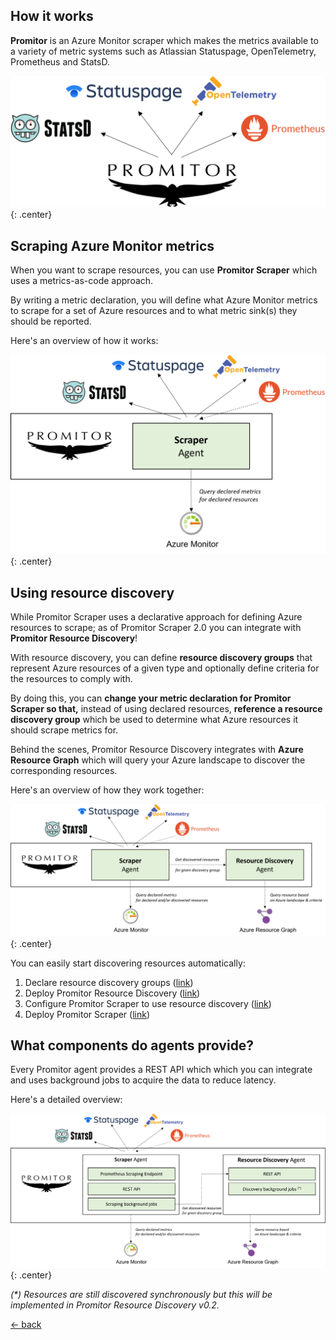 ## How it works

**Promitor** is an Azure Monitor scraper which makes the metrics available
to a variety of metric systems such as Atlassian Statuspage, OpenTelemetry, Prometheus and StatsD.

![Promitor](media/concepts/high-level.png){: .center}

## Scraping Azure Monitor metrics

When you want to scrape resources, you can use **Promitor Scraper** which uses a metrics-as-code approach.

By writing a metric declaration, you will define what Azure Monitor metrics to scrape for a set of Azure resources and
 to what metric sink(s) they should be reported.

Here's an overview of how it works:

![Promitor Scraper without resource discovery](media/concepts/how-it-works-without-discovery.png){: .center}

## Using resource discovery

While Promitor Scraper uses a declarative approach for defining Azure resources to scrape; as of Promitor Scraper 2.0
 you can integrate with **Promitor Resource Discovery**!

With resource discovery, you can define **resource discovery groups** that represent Azure resources of a given type and
 optionally define criteria for the resources to comply with.

By doing this, you can **change your metric declaration for Promitor Scraper so that,** instead of using declared resources,
 **reference a resource discovery group** which be used to determine what Azure resources it should scrape
 metrics for.

Behind the scenes, Promitor Resource Discovery integrates with **Azure Resource Graph** which will query your Azure landscape
 to discover the corresponding resources.

Here's an overview of how they work together:

![Promitor Scraper with resource discovery](media/concepts/how-it-works-with-discovery.png){: .center}

You can easily start discovering resources automatically:

1. Declare resource discovery groups ([link](resource-discovery/declaring-resource-discovery-groups.md))
2. Deploy Promitor Resource Discovery ([link](deployment/resource-discovery/index.md))
3. Configure Promitor Scraper to use resource discovery ([link](scraping/overview.md#using-resource-discovery))
4. Deploy Promitor Scraper ([link](deployment/scraper/index.md))

## What components do agents provide?

Every Promitor agent provides a REST API which which you can integrate and uses background jobs to acquire the data
 to reduce latency.

Here's a detailed overview:

![Agent internals](media/concepts/agent-internals.png){: .center}

_(*) Resources are still discovered synchronously but this will be implemented in Promitor Resource Discovery v0.2._

[&larr; back](index.md)
